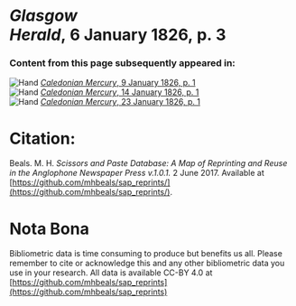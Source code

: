 # *Glasgow Herald*, 6 January 1826, p. 3  
  
### Content from this page subsequently appeared in:  
![Hand](http://scissorsandpaste.net/wp-content/uploads/2017/06/smallhandpointer.png) [*Caledonian Mercury*, 9 January 1826, p. 1](https://mhbeals.github.io/sap_html/Caledonian-Mercury/Caledonian-Mercury-9-January-1826-p-1)  
![Hand](http://scissorsandpaste.net/wp-content/uploads/2017/06/smallhandpointer.png) [*Caledonian Mercury*, 14 January 1826, p. 1](https://mhbeals.github.io/sap_html/Caledonian-Mercury/Caledonian-Mercury-14-January-1826-p-1)  
![Hand](http://scissorsandpaste.net/wp-content/uploads/2017/06/smallhandpointer.png) [*Caledonian Mercury*, 23 January 1826, p. 1](https://mhbeals.github.io/sap_html/Caledonian-Mercury/Caledonian-Mercury-23-January-1826-p-1)  


# Citation: 

Beals. M. H. *Scissors and Paste Database: A Map of Reprinting and Reuse in the Anglophone Newspaper Press v.1.0.1.* 2 June 2017. Available at [https://github.com/mhbeals/sap_reprints/](https://github.com/mhbeals/sap_reprints/). 

# Nota Bona

Bibliometric data is time consuming to produce but benefits us all. Please remember to cite or acknowledge this and any other bibliometric data you use in your research. All data is available CC-BY 4.0 at [https://github.com/mhbeals/sap_reprints](https://github.com/mhbeals/sap_reprints)